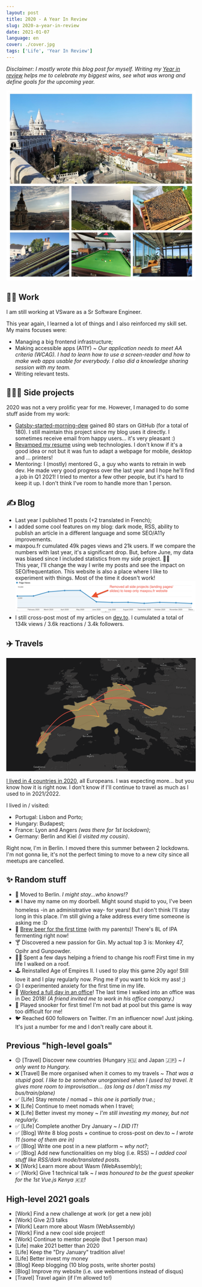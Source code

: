 ```yaml
---
layout: post
title: 2020 - A Year In Review
slug: 2020-a-year-in-review
date: 2021-01-07
language: en
cover: ./cover.jpg
tags: ['Life', 'Year In Review']
---
```


_Disclaimer: I mostly wrote this blog post for myself. Writing my
[Year in review](/tags/Year%20In%20Review) helps me to celebrate my biggest wins, see what was wrong
and define goals for the upcoming year._

![a patchwork of images for 2020](./2020-mozaique.jpg)

## 👨‍💻 Work

I am still working at VSware as a Sr Software Engineer.

This year again, I learned a lot of things and I also reinforced my skill set. My mains focuses
were:

- Managing a big frontend infrastructure;
- Making accessible apps (A11Y) ~ _Our application needs to meet AA criteria (WCAG). I had to learn
  how to use a screen-reader and how to make web apps usable for everybody. I also did a knowledge
  sharing session with my team._
- Writing relevant tests.

## 👨🏼‍🔬 Side projects

2020 was not a very prolific year for me. However, I managed to do some stuff aside from my work:

- [Gatsby-started-morning-dew](https://github.com/maxpou/gatsby-starter-morning-dew) gained 80 stars
  on GitHub (for a total of 180). I still maintain this project since my blog uses it directly. I
  sometimes receive email from happy users... it's very pleasant :)
- [Revamped my resume](/cv) using web technologies. I don't know if it's a good idea or not but it
  was fun to adapt a webpage for mobile, desktop and ... printers!
- Mentoring: I (mostly) mentored G., a guy who wants to retrain in web dev. He made very good
  progress over the last year and I hope he'll find a job in Q1 2021! I tried to mentor a few other
  people, but it's hard to keep it up. I don't think I've room to handle more than 1 person.

## ✍️ Blog

- Last year I published 11 posts (+2 translated in French);
- I added some cool features on my blog: dark mode, RSS, ability to publish an article in a
  different language and some SEO/A11y improvements.
- maxpou.fr cumulated 49k pages views and 21k users. If we compare the numbers with last year, it's
  a significant drop. But, before June, my data was biased since I included statistics from my side
  project. 🤦‍♂️  
  This year, I'll change the way I write my posts and see the impact on SEO/frequentation. This
  website is also a place where I like to experiment with things. Most of the time it doesn't work!
  ![Page view graph (Google Analytics)](./analytics.png)
- I still cross-post most of my articles on [dev.to](https://dev.to/maxpou). I cumulated a total of
  134k views / 3.6k reactions / 3.4k followers.

## ✈️ Travels

![my travel map](./travel-map.png)

[I lived in 4 countries in 2020](https://nomadlist.com/@maxpou), all Europeans. I was expecting
more... but you know how it is right now. I don't know if I'll continue to travel as much as I used
to in 2021/2022.

I lived in / visited:

- Portugal: Lisbon and Porto;
- Hungary: Budapest;
- France: Lyon and Angers _(was there for 1st lockdown)_;
- Germany: Berlin and Kiel _(I visited my cousin)_.

Right now, I'm in Berlin. I moved there this summer between 2 lockdowns. I'm not gonna lie, it's not
the perfect timing to move to a new city since all meetups are cancelled.

## ✨ Random stuff

- 🌆 Moved to Berlin. _I might stay...who knows!?_
- 🛎 I have my name on my doorbell. Might sound stupid to you, I've been homeless -in an
  administrative way- for years! But I don't think I'll stay long in this place. I'm still giving a
  fake address every time someone is asking me :D
- 🍺 [Brew beer for the first time](https://twitter.com/_maxpou/status/1346376814541873152) (with my
  parents)! There's 8L of IPA fermenting right now!
- 🍸 Discovered a new passion for Gin. My actual top 3 is: Monkey 47, Opihr and Gunpowder.
- 👨‍🔧 Spent a few days helping a friend to change his roof! First time in my life I walked on a roof.
- 🕹 Reinstalled Age of Empires II. I used to play this game 20y ago! Still love it and I play
  regularly now. Ping me if you want to kick my ass! ;)
- 😔 I experimented anxiety for the first time in my life.
- 🏢 [Worked a full day in an office](https://twitter.com/_maxpou/status/1233385732946960384)! The
  last time I walked into an office was in Dec 2018! _(A friend invited me to work in his office
  company.)_
- 🎱 Played snooker for first time! I'm not bad at pool but this game is way too difficult for me!
- 🐦 Reached 600 followers on Twitter. I'm an influencer now! Just joking. It's just a number for me
  and I don't really care about it.

## Previous "high-level goals"

- 😐 [Travel] Discover new countries (Hungary 🇭🇺 and Japan 🇯🇵) ~ _I only went to Hungary._
- ❌ [Travel] Be more organised when it comes to my travels ~ _That was a stupid goal. I like to be
  somehow unorganised when I (used to) travel. It gives more room to improvisation... (as long as I
  don't miss my bus/train/plane)_
- ✅ [Life] Stay remote / nomad ~ _this one is partially true._;
- ❌ [Life] Continue to meet nomads when I travel;
- ❌ [Life] Better invest my money ~ _I'm still investing my money, but not regularly._
- ✅ [Life] Complete another Dry January ~ _I DID IT!_
- ✅ [Blog] Write 8 blog posts + continue to cross-post on dev.to ~ _I wrote 11 (some of them are
  in)_
- ✅ [Blog] Write one post in a new platform ~ _why not?_;
- ✅ [Blog] Add new functionalities on my blog (i.e. RSS) ~ _I added cool stuff like RSS/dark
  mode/translated posts._
- ❌ [Work] Learn more about Wasm (WebAssembly);
- ✅ [Work] Give 1 technical talk ~ _I was honoured to be the guest speaker for the 1st Vue.js Kenya
  🇰🇪!_

## High-level 2021 goals

- [Work] Find a new challenge at work (or get a new job)
- [Work] Give 2/3 talks
- [Work] Learn more about Wasm (WebAssembly)
- [Work] Find a new cool side project!
- [Work] Continue to mentor people (but 1 person max)
- [Life] make 2021 better than 2020
- [Life] Keep the "Dry January" tradition alive!
- [Life] Better invest my money
- [Blog] Keep blogging (10 blog posts, write shorter posts)
- [Blog] Improve my website (i.e. use webmentions instead of disqus)
- [Travel] Travel again (if I'm allowed to!)

